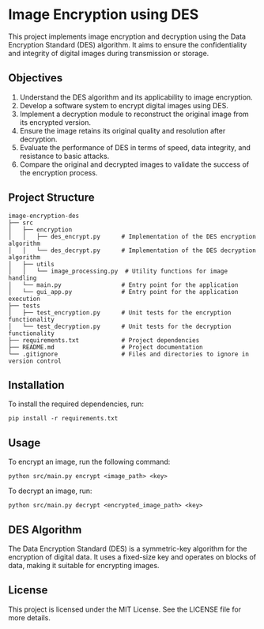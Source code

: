# Image Encryption using DES

This project implements image encryption and decryption using the Data Encryption Standard (DES) algorithm. It aims to ensure the confidentiality and integrity of digital images during transmission or storage.

## Objectives

1. Understand the DES algorithm and its applicability to image encryption.
2. Develop a software system to encrypt digital images using DES.
3. Implement a decryption module to reconstruct the original image from its encrypted version.
4. Ensure the image retains its original quality and resolution after decryption.
5. Evaluate the performance of DES in terms of speed, data integrity, and resistance to basic attacks.
6. Compare the original and decrypted images to validate the success of the encryption process.

## Project Structure

```
image-encryption-des
├── src
│   ├── encryption
│   │   ├── des_encrypt.py      # Implementation of the DES encryption algorithm
│   │   └── des_decrypt.py      # Implementation of the DES decryption algorithm
│   ├── utils
│   │   └── image_processing.py  # Utility functions for image handling
│   └── main.py                 # Entry point for the application
│   └── gui_app.py              # Entry point for the application execution
├── tests
│   ├── test_encryption.py      # Unit tests for the encryption functionality
│   └── test_decryption.py      # Unit tests for the decryption functionality
├── requirements.txt            # Project dependencies
├── README.md                   # Project documentation
└── .gitignore                  # Files and directories to ignore in version control

```

## Installation

To install the required dependencies, run:

```
pip install -r requirements.txt
```

## Usage

To encrypt an image, run the following command:

```
python src/main.py encrypt <image_path> <key>
```

To decrypt an image, run:

```
python src/main.py decrypt <encrypted_image_path> <key>
```

## DES Algorithm

The Data Encryption Standard (DES) is a symmetric-key algorithm for the encryption of digital data. It uses a fixed-size key and operates on blocks of data, making it suitable for encrypting images.

## License

This project is licensed under the MIT License. See the LICENSE file for more details.